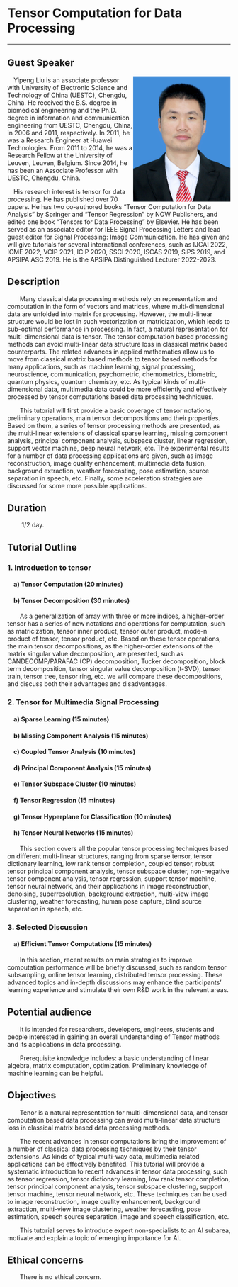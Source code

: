 # Tensor Computation for Data Processing   

----------------------------------
  
## Guest Speaker

<img align="right" src="https://github.com/yipengliu/ijcai2022tutorial/raw/gh-pages/image.png" alt="drawing" width="220"/>

&emsp;Yipeng Liu is an associate professor with University of Electronic Science and Technology of China (UESTC), Chengdu, China. He received the B.S. degree in biomedical engineering and the Ph.D. degree in information and communication engineering from UESTC, Chengdu, China, in 2006 and 2011, respectively. In 2011, he was a Research Engineer at Huawei Technologies. From 2011 to 2014, he was a Research Fellow at the University of Leuven, Leuven, Belgium. Since 2014, he has been an Associate Professor with UESTC, Chengdu, China. 

&emsp;His research interest is tensor for data processing. He has published over 70 papers. He has two co-authored books “Tensor Computation for Data Analysis” by Springer and “Tensor Regression” by NOW Publishers, and edited one book “Tensors for Data Processing” by Elsevier. He has been served as an associate editor for IEEE Signal Processing Letters and lead guest editor for Signal Processing: Image Communication. He has given and will give tutorials for several international conferences, such as IJCAI 2022, ICME 2022, VCIP 2021, ICIP 2020, SSCI 2020, ISCAS 2019, SiPS 2019, and APSIPA ASC 2019. He is the APSIPA Distinguished Lecturer 2022-2023.

## Description


&emsp;&emsp;Many classical data processing methods rely on representation and computation in the form of vectors and matrices, where multi-dimensional data are unfolded into matrix for processing. However, the multi-linear structure would be lost in such vectorization or matricization, which leads to sub-optimal performance in processing. In fact, a natural representation for multi-dimensional data is tensor. The tensor computation based processing methods can avoid multi-linear data structure loss in classical matrix based counterparts. The related advances in applied mathematics allow us to move from classical matrix based methods to tensor based methods for many applications, such as machine learning, signal processing, neuroscience, communication, psychometric, chemometrics, biometric, quantum physics, quantum chemistry, etc. As typical kinds of multi-dimensional data, multimedia data could be more efficiently and effectively processed by tensor computations based data processing techniques.


&emsp;&emsp;This tutorial will first provide a basic coverage of tensor notations, preliminary operations, main tensor decompositions and their properties. Based on them, a series of tensor processing methods are presented, as the multi-linear extensions of classical sparse learning, missing component analysis, principal component analysis, subspace cluster, linear regression, support vector machine, deep neural network, etc. The experimental results for a number of data processing applications are given, such as image reconstruction, image quality enhancement, multimedia data fusion, background extraction, weather forecasting, pose estimation, source separation in speech, etc. Finally, some acceleration strategies are discussed for some more possible applications.


## Duration  

&emsp;&emsp; 1/2 day.
  
  
## Tutorial Outline
### 1.	Introduction to tensor
####   &emsp;a)	Tensor Computation (20 minutes)
####   &emsp;b)	Tensor Decomposition (30 minutes)


&emsp;&emsp;As a generalization of array with three or more indices, a higher-order tensor has a series of new notations and operations for computation, such as matricization, tensor inner product, tensor outer product, mode-n product of tensor, tensor product, etc. Based on these tensor operations, the main tensor decompositions, as the higher-order extensions of the matrix singular value decomposition, are presented, such as CANDECOMP/PARAFAC (CP) decomposition, Tucker decomposition, block term decomposition, tensor singular value decomposition (t-SVD), tensor train, tensor tree, tensor ring, etc. we will compare these decompositions, and discuss both their advantages and disadvantages.


### 2.	Tensor for Multimedia Signal Processing 
#### &emsp;a)	Sparse Learning (15 minutes)
#### &emsp;b)	Missing Component Analysis (15 minutes)
#### &emsp;c)	Coupled Tensor Analysis (10 minutes)
#### &emsp;d)	Principal Component Analysis (15 minutes)
#### &emsp;e)	Tensor Subspace Cluster (10 minutes)
#### &emsp;f)	Tensor Regression (15 minutes) 
#### &emsp;g)	Tensor Hyperplane for Classification (10 minutes)
#### &emsp;h)	Tensor Neural Networks (15 minutes)

&emsp;&emsp;This section covers all the popular tensor processing techniques based on different multi-linear structures, ranging from sparse tensor, tensor dictionary learning, low rank tensor completion, coupled tensor, robust tensor principal component analysis, tensor subspace cluster, non-negative tensor component analysis, tensor regression, support tensor machine, tensor neural network, and their applications in image reconstruction, denoising, superresolution, background extraction, multi-view image clustering, weather forecasting, human pose capture, blind source separation in speech, etc. 


### 3.	Selected Discussion
#### &emsp;a)	Efficient Tensor Computations (15 minutes)

&emsp;&emsp;In this section, recent results on main strategies to improve computation performance will be briefly discussed, such as random tensor subsampling, online tensor learning, distributed tensor processing. These advanced topics and in-depth discussions may enhance the participants’ learning experience and stimulate their own R&D work in the relevant areas.


## Potential audience

&emsp;&emsp;It is intended for researchers, developers, engineers, students and people interested in gaining an overall understanding of Tensor methods and its applications in data processing.

&emsp;&emsp;Prerequisite knowledge includes: a basic understanding of linear algebra, matrix computation, optimization. Preliminary knowledge of machine learning can be helpful.


## Objectives

&emsp;&emsp;Tenor is a natural representation for multi-dimensional data, and tensor computation based data processing can avoid multi-linear data structure loss in classical matrix based data processing methods. 

&emsp;&emsp;The recent advances in tensor computations bring the improvement of a number of classical data processing techniques by their tensor extensions. As kinds of typical multi-way data, multimedia related applications can be effectively benefited. This tutorial will provide a systematic introduction to recent advances in tensor data processing, such as tensor regression, tensor dictionary learning, low rank tensor completion, tensor principal component analysis, tensor subspace clustering, support tensor machine, tensor neural network, etc. These techniques can be used to image reconstruction, image quality enhancement, background extraction, multi-view image clustering, weather forecasting, pose estimation, speech source separation, image and speech classification, etc.

&emsp;&emsp;This tutorial serves to introduce expert non-specialists to an AI subarea, motivate and explain a topic of emerging importance for AI.

## Ethical concerns

&emsp;&emsp;There is no ethical concern.


